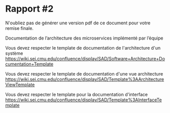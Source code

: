 # Rapport #2

N'oubliez pas de générer une version pdf de ce document pour votre remise finale.

Documentation de l’architecture des microservices implémenté par l’équipe

Vous devez respecter le template de documentation de l'architecture d'un système
https://wiki.sei.cmu.edu/confluence/display/SAD/Software+Architecture+Documentation+Template

Vous devez respecter le template de documentation d'une vue architecture 
https://wiki.sei.cmu.edu/confluence/display/SAD/Template%3AArchitectureViewTemplate

Vous devez respecter le template pour la documentation d'interface
https://wiki.sei.cmu.edu/confluence/display/SAD/Template%3AInterfaceTemplate